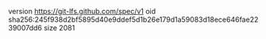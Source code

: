 version https://git-lfs.github.com/spec/v1
oid sha256:245f938d2bf5895d40e9ddef5d1b26e179d1a59083d18ece646fae2239007dd6
size 2081
